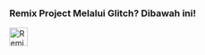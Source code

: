 ### Remix Project Melalui Glitch? Dibawah ini!

<!-- Remix Button -->
<a href="https://glitch.com/edit/?utm_content=project_cmd-handler&utm_source=remix_this&utm_medium=button&utm_campaign=glitchButton#!/remix/cmd-handler">
  <img src="https://cdn.glitch.com/2bdfb3f8-05ef-4035-a06e-2043962a3a13%2Fremix%402x.png?1513093958726" alt="Remix disini gan" height="33">
</a>
